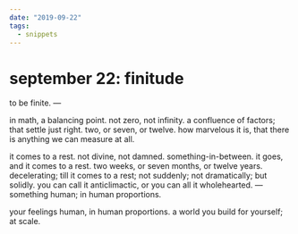 ```yaml
---
date: "2019-09-22"
tags:
  - snippets
---
```

# september 22: finitude

to be finite. —

in math, a balancing point. not zero, not infinity. a confluence of factors; that settle just right. two, or seven, or twelve. how marvelous it is, that there is anything we can measure at all.

it comes to a rest. not divine, not damned. something-in-between. it goes, and it comes to a rest. two weeks, or seven months, or twelve years. decelerating; till it comes to a rest; not suddenly; not dramatically; but solidly. you can call it anticlimactic, or you can all it wholehearted. — something human; in human proportions.

your feelings human, in human proportions. a world you build for yourself; at scale.

